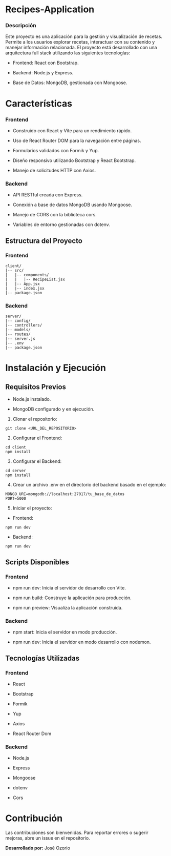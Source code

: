 # Recipes-Application

### Descripción

Este proyecto es una aplicación para la gestión y visualización de recetas. Permite a los usuarios explorar recetas, interactuar con su contenido y manejar información relacionada. El proyecto está desarrollado con una arquitectura full stack utilizando las siguientes tecnologías:

- Frontend: React con Bootstrap.

- Backend: Node.js y Express.

- Base de Datos: MongoDB, gestionada con Mongoose.

# Características

### Frontend

- Construido con React y Vite para un rendimiento rápido.

- Uso de React Router DOM para la navegación entre páginas.

- Formularios validados con Formik y Yup.

- Diseño responsivo utilizando Bootstrap y React Bootstrap.

- Manejo de solicitudes HTTP con Axios.

### Backend

- API RESTful creada con Express.

- Conexión a base de datos MongoDB usando Mongoose.

- Manejo de CORS con la biblioteca cors.

- Variables de entorno gestionadas con dotenv.

## Estructura del Proyecto

### Frontend

```
client/
|-- src/
|   |-- components/
|   |   |-- RecipeList.jsx
|   |-- App.jsx
|   |-- index.jsx
|-- package.json
```

### Backend

```
server/
|-- config/
|-- controllers/
|-- models/
|-- routes/
|-- server.js
|-- .env
|-- package.json
```

# Instalación y Ejecución

## Requisitos Previos

- Node.js instalado.

- MongoDB configurado y en ejecución.

1. Clonar el repositorio:

```
git clone <URL_DEL_REPOSITORIO>
```

2. Configurar el Frontend:

```
cd client
npm install
```

3. Configurar el Backend:

```
cd server
npm install
```

4. Crear un archivo .env en el directorio del backend basado en el ejemplo:

```
MONGO_URI=mongodb://localhost:27017/tu_base_de_datos
PORT=5000
```

5. Iniciar el proyecto:

- Frontend:

```
npm run dev
```

- Backend:

```
npm run dev
```

## Scripts Disponibles

### Frontend

- npm run dev: Inicia el servidor de desarrollo con Vite.

- npm run build: Construye la aplicación para producción.

- npm run preview: Visualiza la aplicación construida.

### Backend

- npm start: Inicia el servidor en modo producción.

- npm run dev: Inicia el servidor en modo desarrollo con nodemon.

## Tecnologías Utilizadas

### Frontend

- React

- Bootstrap

- Formik

- Yup

- Axios

- React Router Dom

### Backend

- Node.js

- Express

- Mongoose

- dotenv

- Cors

# Contribución

Las contribuciones son bienvenidas. Para reportar errores o sugerir mejoras, abre un issue en el repositorio.

**Desarrollado por:** José Ozorio
